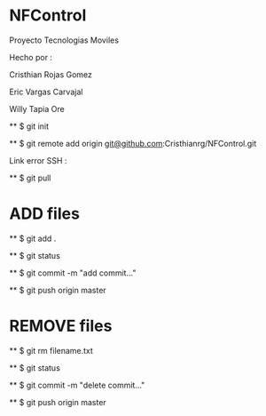 # NFControl
Proyecto Tecnologias Moviles

Hecho por :

Cristhian Rojas Gomez

Eric Vargas Carvajal

Willy Tapia Ore


** $ git init 

** $ git remote add origin git@github.com:Cristhianrg/NFControl.git

Link error SSH :

** $ git pull

# ADD files

** $ git add .

** $ git status

** $ git commit -m "add commit..."

** $ git push origin master

# REMOVE files

** $ git rm filename.txt

** $ git status

** $ git commit -m "delete commit..."

** $ git push origin master




